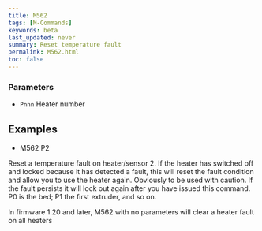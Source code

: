 ```yaml
---
title: M562
tags: [M-Commands] 
keywords: beta 
last_updated: never 
summary: Reset temperature fault 
permalink: M562.html
toc: false 
---
```



### Parameters

* `Pnnn` Heater number

## Examples

* M562 P2

Reset a temperature fault on heater/sensor 2. If the heater has switched off and locked because it has detected a fault, this will reset the fault condition and allow you to use the heater again. Obviously to be used with caution. If the fault persists it will lock out again after you have issued this command. P0 is the bed; P1 the first extruder, and so on.

In firmware 1.20 and later, M562 with no parameters will clear a heater fault on all heaters

